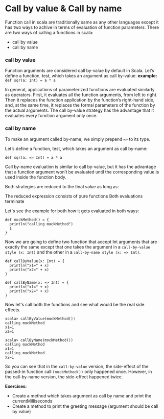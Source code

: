 #   Call by value & Call by name
Function call in scala are traditionally same as any other languages except it has two ways to achive in terms of evaluation of function parameters.
There are two ways of calling a functions in scala: 
- call by value 
- call by name 

### call by value 
Function arguments are considered call by-value by default in Scala. Let’s define a function, test, which takes an argument as call by-value:
 **example:**
`def sqr(a: Int) = a * a`

In general, applications of parameterized functions are evaluated similarly as operators. First, it evaluates all the function arguments, from left to right. Then it replaces the function application by the function’s right-hand side, and, at the same time, it replaces the formal parameters of the function by the actual arguments. The call by-value strategy has the advantage that it evaluates every function argument only once.

### call by name 
To make an argument called by-name, we simply prepend `=>` to its type.

Let’s define a function, test, which takes an argument as call by-name:

`def sqr(a: => Int) = a * a`

Call by-name evaluation is similar to call by-value, but it has the advantage that a function argument won’t be evaluated until the corresponding value is used inside the function body.

Both strategies are reduced to the final value as long as:

The reduced expression consists of pure functions
Both evaluations terminate

Let's see the example for both how it gets evaluated in both ways: 

```
def mockMethod() = {
  println("calling mockMethod")
  1
}
```

Now we are going to define two function that accept Int arguments that are exactly the same except that one takes the argument in a `call-by-value style (x: Int)` and the other in a `call-by-name style (x: => Int)`.

```
def callByValue(x: Int) = {
  println("x1=" + x)
  println("x2=" + x)
}
```

```
def callByName(x: => Int) = {
  println("x1=" + x)
  println("x2=" + x)
}
```
Now let's call both the functions and see what would be the real side effects. 
```
scala> callByValue(mockMethod())
calling mockMethod
x1=1
x2=1

scala> callByName(mockMethod())
calling mockMethod
x1=1
calling mockMethod
x2=1

```
So you can see that in the `call-by-value` version, the side-effect of the passed-in function call `(mockMethod())` only happened once. However, in the call-by-name version, the side-effect happened twice.

**Exercises:**
- Create a method which takes argument as call by name and print the currentMilliseconds 
- Create a method to print the greeting message (argument should be call by value)

